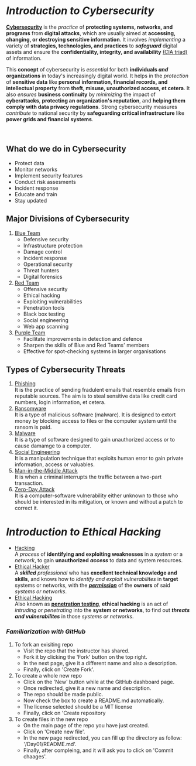 # *Introduction to Cybersecurity*

<ins>**Cybersecurity**</ins> is the _practice_ of **protecting systems, networks, and programs** from **digital attacks**, which are usually aimed at **accessing, changing, or destroying sensitive information**. It involves _implementing_ a variety of **strategies, technologies, and practices** to ***safeguard*** digital assets and ensure the **confidentiality, integrity, and availability** <ins>(CIA triad)</ins> of information.

This **concept** of cybersecurity is _essential_ for both **individuals _and_ organizations** in today's increasingly digital world. It helps in the _protection_ of **sensitive data** like **personal information, financial records, and intellectual property** from **theft, misuse, unauthorized access, et cetera**. It also _ensures_ **business continuity** by _minimizing_ the impact of **cyberattacks**, **protecting an organization's reputation**, and **helping them comply with data privacy regulations**. Strong cybersecurity measures _contribute_ to national security by **safeguarding critical infrastructure** like **power grids and financial systems**.

<br>

## What do we do in Cybersecurity

- Protect data
- Monitor networks
- Implement security features
- Conduct risk assesments
- Incident response
- Educate and train
- Stay updated

## Major Divisions of Cybersecurity

1. <ins>Blue Team</ins>
      - Defensive security
      - Infrastructure protection
      - Damage control
      - Incident response
      - Operational security
      - Threat hunters
      - Digital forensics
2. <ins>Red Team</ins>
      - Offensive security
      - Ethical hacking
      - Exploiting vulnerabilities
      - Penetration tools
      - Black box testing
      - Social engineering
      - Web app scanning
4. <ins>Purple Team</ins>
      - Facilitate improvements in detection and defence
      - Sharpen the skills of Blue and Red Teams' members
      - Effective for spot-checking systems in larger organisations

## Types of Cybersecurity Threats

1. <ins>Phishing</ins> <br>
      It is the practice of sending fradulent emails that resemble emails from reputable sources. The aim is to steal sensitive data like credit card numbers, login information, et cetera.
3. <ins>Ransomware</ins> <br>
       It is a type of malicious software (malware). It is designed to extort money by blocking access to files or the computer system until the ransom is paid.
4. <ins>Malware</ins> <br>
      It is a type of software designed to gain unauthorized access or to cause damamge to a computer.
5. <ins>Social Engineering</ins> <br>
      It is a manipulation technique that exploits human error to gain private information, access or valuables.
6. <ins>Man-in-the-Middle Attack</ins> <br>
      It is when a criminal interrupts the traffic between a two-part transaction.
7. <ins>Zero-Day Attack</ins> <br>
      It is a computer-software vulnerability either unknown to those who should be interested in its mitigation, or known and without a patch to correct it. 

# *Introduction to Ethical Hacking*

- <ins>Hacking</ins><br>
A _process_ of **identifying and exploiting weaknesses** in a _system_ or a _network_, to gain **unauthorized** ***access*** to data and system resources.
- <ins>Ethical Hacker</ins><br>
A ***skilled*** _professional_ who has **excellent technical knowledge and skills**, and knows how to _identify and exploit vulnerabilites_ in **target** systems or networks, with the <ins>***permission***</ins> of the **owners** of said _systems or networks_.
- <ins>Ethical Hacking</ins><br>
Also known as <ins>**penetration testing**</ins>, **ethical hacking** is an act of _intruding or penetrating_ into the **system or networks**, to find out ***threats and vulnerabilites*** in those _systems or networks_.


### _Familiarization with GitHub_

1. To fork an exisiting repo
   - Visit the repo that the instructor has shared.
   - Fork it by clicking the 'Fork' button on the top right.
   - In the next page, give it a different name and also a description.
   - Finally, click on 'Create Fork'.
2. To create a whole new repo
   - Click on the 'New' button while at the GitHub dashboard page.
   - Once redirected, give it a new name and description.
   - The repo should be made public.
   - Now check the box to create a README.md automatically.
   - The license selected should be a MIT license
   - Finally, click on 'Create repository
3. To create files in the new repo
   - On the main page of the repo you have just created.
   - Click on 'Create new file'.
   - In the new page redirected, you can fill up the directory as follow: '/Day01/README.md'.
   - Finally, after compleing, and it will ask you to click on 'Commit chaages'.
   
